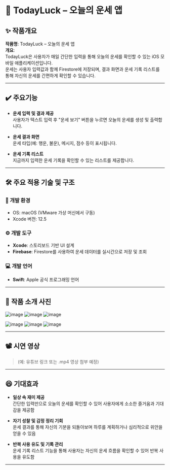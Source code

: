 # 🌟 TodayLuck – 오늘의 운세 앱

## ✨ 작품개요  
**작품명**: TodayLuck – 오늘의 운세 앱  
**개요**:  
TodayLuck은 사용자가 매일 간단한 입력을 통해 오늘의 운세를 확인할 수 있는 iOS 모바일 애플리케이션입니다.  
운세는 사용자 입력값과 함께 Firestore에 저장되며, 결과 화면과 운세 기록 리스트를 통해 자신의 운세를 간편하게 확인할 수 있습니다.

---

## ✔️ 주요기능  

- **운세 입력 및 결과 제공**  
  사용자가 텍스트 입력 후 "운세 보기" 버튼을 누르면 오늘의 운세를 생성 및 출력합니다.

- **운세 결과 화면**  
  운세 타입(예: 행운, 불운), 메시지, 점수 등이 표시됩니다.

- **운세 기록 리스트**  
  지금까지 입력한 운세 기록을 확인할 수 있는 리스트를 제공합니다.


---

## 🛠️ 주요 적용 기술 및 구조  

### 📱 개발 환경  
- OS: macOS (VMware 가상 머신에서 구동)   
- Xcode 버전: 12.5 

### ⚙️ 개발 도구  
- **Xcode**: 스토리보드 기반 UI 설계  
- **Firebase**: Firestore를 사용하여 운세 데이터를 실시간으로 저장 및 조회

### 💻 개발 언어  
- **Swift**: Apple 공식 프로그래밍 언어

---

## 🎥 작품 소개 사진

![image](https://github.com/user-attachments/assets/24014f33-562f-43d8-b4cc-4694f60fb5d1)
![image](https://github.com/user-attachments/assets/d5a8502d-2d48-462a-b31a-9b922dca5c4d)
![image](https://github.com/user-attachments/assets/0e4a6ac4-abe8-4290-9c9c-5d98b5fe0503)

![image](https://github.com/user-attachments/assets/c657061e-8bb1-4560-82d9-f71aac6492ae)
![image](https://github.com/user-attachments/assets/36da6471-5e44-4a1e-a008-46d77f79a893)
![image](https://github.com/user-attachments/assets/90db3601-d00a-4d10-acc6-71314cefd7ca)

---

## 📽️ 시연 영상  
> (예: 유튜브 링크 또는 .mp4 영상 첨부 예정)

---

## 😆 기대효과  

- **일상 속 재미 제공**  
  간단한 입력만으로 오늘의 운세를 확인할 수 있어 사용자에게 소소한 즐거움과 기대감을 제공함

- **자기 성찰 및 감정 정리 기회**  
  운세 결과를 통해 자신의 기분을 되돌아보며 하루를 계획하거나 심리적으로 위안을 얻을 수 있음

- **반복 사용 유도 및 기록 관리**  
  운세 기록 리스트 기능을 통해 사용자는 자신의 운세 흐름을 확인할 수 있어 반복 사용을 유도함

---

